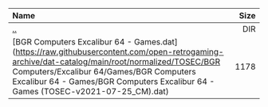 |Name|Size|
|:---|---:|
|[..](../index.html)|DIR|
|[BGR Computers Excalibur 64 - Games.dat](https://raw.githubusercontent.com/open-retrogaming-archive/dat-catalog/main/root/normalized/TOSEC/BGR Computers/Excalibur 64/Games/BGR Computers Excalibur 64 - Games/BGR Computers Excalibur 64 - Games (TOSEC-v2021-07-25_CM).dat)|1178|
